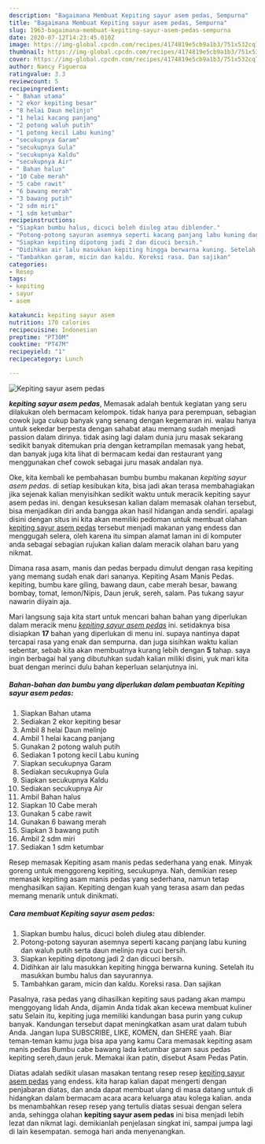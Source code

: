 ```yaml
---
description: "Bagaimana Membuat Kepiting sayur asem pedas, Sempurna"
title: "Bagaimana Membuat Kepiting sayur asem pedas, Sempurna"
slug: 1963-bagaimana-membuat-kepiting-sayur-asem-pedas-sempurna
date: 2020-07-12T14:23:45.010Z
image: https://img-global.cpcdn.com/recipes/4174819e5cb9a1b3/751x532cq70/kepiting-sayur-asem-pedas-foto-resep-utama.jpg
thumbnail: https://img-global.cpcdn.com/recipes/4174819e5cb9a1b3/751x532cq70/kepiting-sayur-asem-pedas-foto-resep-utama.jpg
cover: https://img-global.cpcdn.com/recipes/4174819e5cb9a1b3/751x532cq70/kepiting-sayur-asem-pedas-foto-resep-utama.jpg
author: Nancy Figueroa
ratingvalue: 3.3
reviewcount: 5
recipeingredient:
- " Bahan utama"
- "2 ekor kepiting besar"
- "8 helai Daun melinjo"
- "1 helai kacang panjang"
- "2 potong waluh putih"
- "1 potong kecil Labu kuning"
- "secukupnya Garam"
- "secukupnya Gula"
- "secukupnya Kaldu"
- "secukupnya Air"
- " Bahan halus"
- "10 Cabe merah"
- "5 cabe rawit"
- "6 bawang merah"
- "3 bawang putih"
- "2 sdm miri"
- "1 sdm ketumbar"
recipeinstructions:
- "Siapkan bumbu halus, dicuci boleh diuleg atau diblender."
- "Potong-potong sayuran asemnya seperti kacang panjang labu kuning dan waluh putih serta daun melinjo nya cuci bersih."
- "Siapkan kepiting dipotong jadi 2 dan dicuci bersih."
- "Didihkan air lalu masukkan kepiting hingga berwarna kuning. Setelah itu masukkan bumbu halus dan sayurannya."
- "Tambahkan garam, micin dan kaldu. Koreksi rasa. Dan sajikan"
categories:
- Resep
tags:
- kepiting
- sayur
- asem

katakunci: kepiting sayur asem 
nutrition: 170 calories
recipecuisine: Indonesian
preptime: "PT30M"
cooktime: "PT47M"
recipeyield: "1"
recipecategory: Lunch

---
```



![Kepiting sayur asem pedas](https://img-global.cpcdn.com/recipes/4174819e5cb9a1b3/751x532cq70/kepiting-sayur-asem-pedas-foto-resep-utama.jpg)

<b><i>kepiting sayur asem pedas</i></b>, Memasak adalah bentuk kegiatan yang seru dilakukan oleh bermacam kelompok. tidak hanya para perempuan, sebagian cowok juga cukup banyak yang senang dengan kegemaran ini. walau hanya untuk sekedar berpesta dengan sahabat atau memang sudah menjadi passion dalam dirinya. tidak asing lagi dalam dunia juru masak sekarang sedikit banyak ditemukan pria dengan ketrampilan memasak yang hebat, dan banyak juga kita lihat di bermacam kedai dan restaurant yang menggunakan chef cowok sebagai juru masak andalan nya.

Oke, kita kembali ke pembahasan bumbu bumbu makanan <i>kepiting sayur asem pedas</i>. di setiap kesibukan kita, bisa jadi akan terasa membahagiakan jika sejenak kalian menyisihkan sedikit waktu untuk meracik kepiting sayur asem pedas ini. dengan kesuksesan kalian dalam memasak olahan tersebut, bisa menjadikan diri anda bangga akan hasil hidangan anda sendiri. apalagi disini dengan situs ini kita akan memiliki pedoman untuk membuat olahan <u>kepiting sayur asem pedas</u> tersebut menjadi makanan yang endess dan menggugah selera, oleh karena itu simpan alamat laman ini di komputer anda sebagai sebagian rujukan kalian dalam meracik olahan baru yang nikmat.

Dimana rasa asam, manis dan pedas berpadu dimulut dengan rasa kepiting yang memang sudah enak dari sananya. Kepiting Asam Manis Pedas. kepiting, bumbu kare giling, bawang daun, cabe merah besar, bawang bombay, tomat, lemon/Nipis, Daun jeruk, sereh, salam. Pas tukang sayur nawarin diiyain aja.


Mari langsung saja kita start untuk mencari bahan bahan yang diperlukan dalam meracik menu <u><i>kepiting sayur asem pedas</i></u> ini. setidaknya bisa disiapkan <b>17</b> bahan yang diperlukan di menu ini. supaya nantinya dapat tercapai rasa yang enak dan sempurna. dan juga sisihkan waktu kalian sebentar, sebab kita akan membuatnya kurang lebih dengan <b>5</b> tahap. saya ingin berbagai hal yang dibutuhkan sudah kalian miliki disini, yuk mari kita buat dengan merinci dulu bahan keperluan selanjutnya ini.

<!--inarticleads1-->

##### Bahan-bahan dan bumbu yang diperlukan dalam pembuatan Kepiting sayur asem pedas:

1. Siapkan  Bahan utama
1. Sediakan 2 ekor kepiting besar
1. Ambil 8 helai Daun melinjo
1. Ambil 1 helai kacang panjang
1. Gunakan 2 potong waluh putih
1. Sediakan 1 potong kecil Labu kuning
1. Siapkan secukupnya Garam
1. Sediakan secukupnya Gula
1. Siapkan secukupnya Kaldu
1. Sediakan secukupnya Air
1. Ambil  Bahan halus
1. Siapkan 10 Cabe merah
1. Gunakan 5 cabe rawit
1. Gunakan 6 bawang merah
1. Siapkan 3 bawang putih
1. Ambil 2 sdm miri
1. Sediakan 1 sdm ketumbar


Resep memasak Kepiting asam manis pedas sederhana yang enak. Minyak goreng untuk menggoreng kepiting, secukupnya. Nah, demikian resep memasak kepiting asam manis pedas yang sederhana, namun tetap menghasilkan sajian. Kepiting dengan kuah yang terasa asam dan pedas memang menarik untuk dinikmati. 

<!--inarticleads2-->

##### Cara membuat Kepiting sayur asem pedas:

1. Siapkan bumbu halus, dicuci boleh diuleg atau diblender.
1. Potong-potong sayuran asemnya seperti kacang panjang labu kuning dan waluh putih serta daun melinjo nya cuci bersih.
1. Siapkan kepiting dipotong jadi 2 dan dicuci bersih.
1. Didihkan air lalu masukkan kepiting hingga berwarna kuning. Setelah itu masukkan bumbu halus dan sayurannya.
1. Tambahkan garam, micin dan kaldu. Koreksi rasa. Dan sajikan


Pasalnya, rasa pedas yang dihasilkan kepiting saus padang akan mampu menggoyang lidah Anda, dijamin Anda tidak akan kecewa membuat kuliner satu Selain itu, kepiting juga memiliki kandungan basa purin yang cukup banyak. Kandungan tersebut dapat meningkatkan asam urat dalam tubuh Anda. Jangan lupa SUBSCRIBE, LIKE, KOMEN, dan SHERE yaah. Biar teman-teman kamu juga bisa apa yang kamu Cara memasak kepiting asam manis pedas Bumbu cabe bawang lada ketumbar garam saus pedas kepiting sereh,daun jeruk. Memakai ikan patin, disebut Asam Pedas Patin. 

Diatas adalah sedikit ulasan masakan tentang resep resep <u>kepiting sayur asem pedas</u> yang endess. kita harap kalian dapat mengerti dengan penjabaran diatas, dan anda dapat membuat ulang di masa datang untuk di hidangkan dalam bermacam acara acara keluarga atau kolega kalian. anda bs menambahkan resep resep yang tertulis diatas sesuai dengan selera anda, sehingga olahan <b>kepiting sayur asem pedas</b> ini bisa menjadi lebih lezat dan nikmat lagi. demikianlah penjelasan singkat ini, sampai jumpa lagi di lain kesempatan. semoga hari anda menyenangkan.
